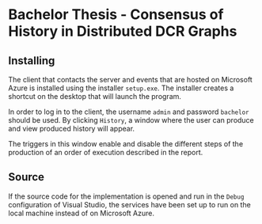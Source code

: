 # Bachelor Thesis - Consensus of History in Distributed DCR Graphs

## Installing
The client that contacts the server and events that are hosted on Microsoft Azure is installed using the installer ```setup.exe```. 
The installer creates a shortcut on the desktop that will launch the program. 

In order to log in to the client, the username ```admin``` and password ```bachelor``` should be used.
By clicking ```History```, a window where the user can produce and view produced history will appear. 

The triggers in this window enable and disable the different steps of the production of an order of execution described in the report. 

## Source
If the source code for the implementation is opened and run in the ```Debug``` configuration of Visual Studio, the services have been set up to run on the local machine instead of on Microsoft Azure. 